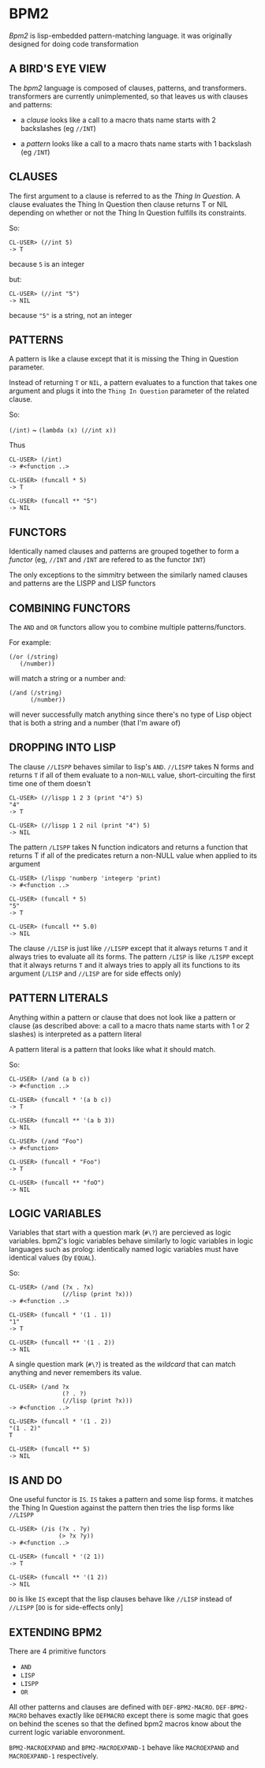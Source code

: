  
# BPM2

_Bpm2_ is lisp-embedded pattern-matching language. it was originally designed for
  doing code transformation
 
## A BIRD'S EYE VIEW
 
The _bpm2_ language is composed of clauses, patterns, and transformers. transformers
are currently unimplemented, so that leaves us with clauses and patterns:
 
*  a _clause_ looks like a call to a macro thats name starts with 2 backslashes
   (eg `//INT`)
 
*  a _pattern_ looks like a call to a macro thats name starts with 1 backslash
   (eg `/INT`)
 
## CLAUSES
 
The first argument to a clause is referred to as the _Thing In Question_. A clause
evaluates the Thing In Question then clause returns T or NIL depending on whether or
not the Thing In Question fulfills its constraints.
 
So:
 
    CL-USER> (//int 5)
    -> T
 
because `5` is an integer
 
but:
 
    CL-USER> (//int "5")
    -> NIL
 
because `"5"` is a string, not an integer
 
##  PATTERNS
 
A pattern is like a clause except that it is missing the Thing in Question parameter.
 
Instead of returning `T` or `NIL`, a pattern evaluates to a function that takes one
argument and plugs it into the `Thing In Question` parameter of the related clause.

So:
 
   `(/int)` ~ `(lambda (x) (//int x))`
 
Thus
 
    CL-USER> (/int)
    -> #<function ..>
 
    CL-USER> (funcall * 5)
    -> T
 
    CL-USER> (funcall ** "5")
    -> NIL
 
## FUNCTORS
 
Identically named clauses and patterns are grouped together to form a _functor_
(eg, `//INT` and `/INT` are refered to as the functor `INT`)
 
The only exceptions to the simmitry between the similarly named clauses and patterns
are the LISPP and LISP functors
 
## COMBINING FUNCTORS
 
The `AND` and `OR` functors allow you to combine multiple patterns/functors.
 
For example:
 
    (/or (/string)
 	   (/number))
 
will match a string or a number and:
 
    (/and (/string)
          (/number))
 
will never successfully match anything since there's no type of Lisp object that is
both a string and a number (that I'm aware of)
 
## DROPPING INTO LISP
 
The clause `//LISPP` behaves similar to lisp's `AND`. `//LISPP` takes N forms and
returns `T` if all of them evaluate to a non-`NULL` value, short-circuiting the
first time one of them doesn't
 
    CL-USER> (//lispp 1 2 3 (print "4") 5)
    "4"
    -> T
 
    CL-USER> (//lispp 1 2 nil (print "4") 5)
    -> NIL
 
The pattern `/LISPP` takes N function indicators and returns a function that returns
T if all of the predicates return a non-NULL value when applied to its argument
 
    CL-USER> (/lispp 'numberp 'integerp 'print)
    -> #<function ..>
 
    CL-USER> (funcall * 5)
    "5"
    -> T
 
    CL-USER> (funcall ** 5.0)
    -> NIL
 
The clause `//LISP` is just like `//LISPP` except that it always returns `T` and it
always tries to evaluate all its forms. The pattern `/LISP` is like `/LISPP` except
that it always returns `T` and it always tries to apply all its functions to its
argument (`/LISP` and `//LISP` are for side effects only)
 
## PATTERN LITERALS
 
Anything within a pattern or clause that does not look like a pattern or clause (as
described above: a call to a macro thats name starts with 1 or 2 slashes) is
interpreted as a pattern literal
 
A pattern literal is a pattern that looks like what it should match.
 
So:
 
    CL-USER> (/and (a b c))
    -> #<function ..>
 
    CL-USER> (funcall * '(a b c))
    -> T
 
    CL-USER> (funcall ** '(a b 3))
    -> NIL
 
    CL-USER> (/and "Foo")
    -> #<function>
 
    CL-USER> (funcall * "Foo")
    -> T
 
    CL-USER> (funcall ** "foO")
    -> NIL
 
##  LOGIC VARIABLES
 
Variables that start with a question mark (`#\?`) are percieved as logic variables.
bpm2's logic variables behave similarly to logic variables in logic languages such
as prolog: identically named logic variables must have identical values (by `EQUAL`).
 
So:
 
    CL-USER> (/and (?x . ?x)
                   (//lisp (print ?x)))
    -> #<function ..>
 
    CL-USER> (funcall * '(1 . 1))
    "1"
    -> T
 
    CL-USER> (funcall ** '(1 . 2))
    -> NIL
 
A single question mark (`#\?`) is treated as the _wildcard_ that can match anything
and never remembers its value.
 
    CL-USER> (/and ?x
                   (? . ?)
                   (//lisp (print ?x)))
    -> #<function ..>
 
    CL-USER> (funcall * '(1 . 2))
    "(1 . 2)"
    T
 
    CL-USER> (funcall ** 5)
    -> NIL
 
##  IS AND DO
 
One useful functor is `IS`. `IS` takes a pattern and some lisp forms. it matches
the Thing In Question against the pattern then tries the lisp forms like `//LISPP`
 
    CL-USER> (/is (?x . ?y)
                  (> ?x ?y))
    -> #<function ..>
 
    CL-USER> (funcall * '(2 1))
    -> T
 
    CL-USER> (funcall ** '(1 2))
    -> NIL
 
`DO` is like `IS` except that the lisp clauses behave like `//LISP` instead of
`//LISPP` [`DO` is for side-effects only]
 
## EXTENDING BPM2
 
There are 4 primitive functors
 
* `AND`
* `LISP`
* `LISPP`
* `OR`
 
All other patterns and clauses are defined with `DEF-BPM2-MACRO`. `DEF-BPM2-MACRO`
behaves exactly like `DEFMACRO` except there is some magic that goes on behind the
scenes so that the defined bpm2 macros know about the current logic variable
envoronment.
 
`BPM2-MACROEXPAND` and `BPM2-MACROEXPAND-1` behave like `MACROEXPAND` and
`MACROEXPAND-1` respectively.
 
